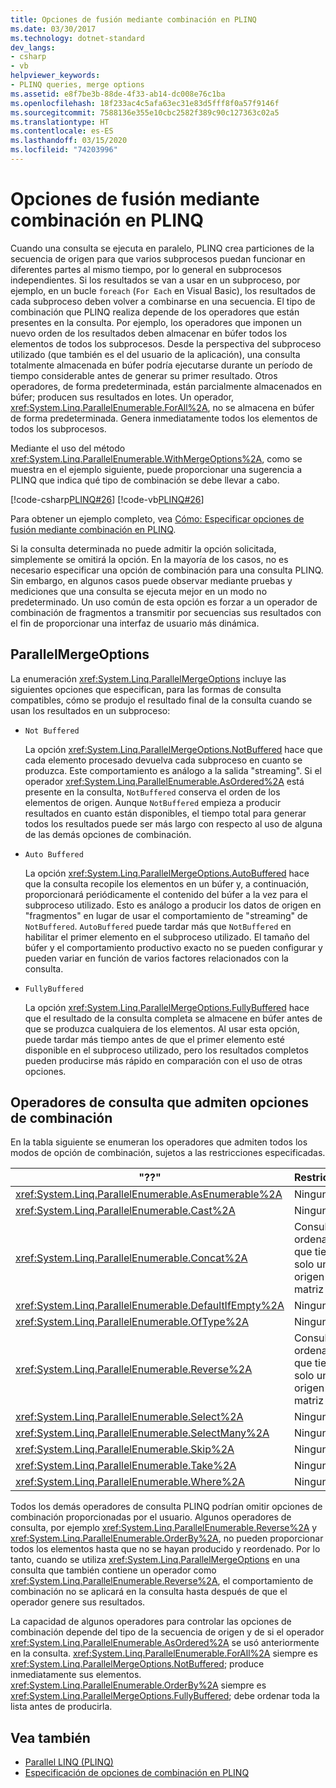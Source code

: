 ```yaml
---
title: Opciones de fusión mediante combinación en PLINQ
ms.date: 03/30/2017
ms.technology: dotnet-standard
dev_langs:
- csharp
- vb
helpviewer_keywords:
- PLINQ queries, merge options
ms.assetid: e8f7be3b-88de-4f33-ab14-dc008e76c1ba
ms.openlocfilehash: 18f233ac4c5afa63ec31e83d5fff8f0a57f9146f
ms.sourcegitcommit: 7588136e355e10cbc2582f389c90c127363c02a5
ms.translationtype: HT
ms.contentlocale: es-ES
ms.lasthandoff: 03/15/2020
ms.locfileid: "74203996"
---
```

# <a name="merge-options-in-plinq"></a>Opciones de fusión mediante combinación en PLINQ
Cuando una consulta se ejecuta en paralelo, PLINQ crea particiones de la secuencia de origen para que varios subprocesos puedan funcionar en diferentes partes al mismo tiempo, por lo general en subprocesos independientes. Si los resultados se van a usar en un subproceso, por ejemplo, en un bucle `foreach` (`For Each` en Visual Basic), los resultados de cada subproceso deben volver a combinarse en una secuencia. El tipo de combinación que PLINQ realiza depende de los operadores que están presentes en la consulta. Por ejemplo, los operadores que imponen un nuevo orden de los resultados deben almacenar en búfer todos los elementos de todos los subprocesos. Desde la perspectiva del subproceso utilizado (que también es el del usuario de la aplicación), una consulta totalmente almacenada en búfer podría ejecutarse durante un período de tiempo considerable antes de generar su primer resultado. Otros operadores, de forma predeterminada, están parcialmente almacenados en búfer; producen sus resultados en lotes. Un operador, <xref:System.Linq.ParallelEnumerable.ForAll%2A>, no se almacena en búfer de forma predeterminada. Genera inmediatamente todos los elementos de todos los subprocesos.  
  
 Mediante el uso del método <xref:System.Linq.ParallelEnumerable.WithMergeOptions%2A>, como se muestra en el ejemplo siguiente, puede proporcionar una sugerencia a PLINQ que indica qué tipo de combinación se debe llevar a cabo.  
  
 [!code-csharp[PLINQ#26](../../../samples/snippets/csharp/VS_Snippets_Misc/plinq/cs/plinqsamples.cs#26)]
 [!code-vb[PLINQ#26](../../../samples/snippets/visualbasic/VS_Snippets_Misc/plinq/vb/plinq2_vb.vb#26)]  
  
 Para obtener un ejemplo completo, vea [Cómo: Especificar opciones de fusión mediante combinación en PLINQ](../../../docs/standard/parallel-programming/how-to-specify-merge-options-in-plinq.md).  
  
 Si la consulta determinada no puede admitir la opción solicitada, simplemente se omitirá la opción. En la mayoría de los casos, no es necesario especificar una opción de combinación para una consulta PLINQ. Sin embargo, en algunos casos puede observar mediante pruebas y mediciones que una consulta se ejecuta mejor en un modo no predeterminado. Un uso común de esta opción es forzar a un operador de combinación de fragmentos a transmitir por secuencias sus resultados con el fin de proporcionar una interfaz de usuario más dinámica.  
  
## <a name="parallelmergeoptions"></a>ParallelMergeOptions  
 La enumeración <xref:System.Linq.ParallelMergeOptions> incluye las siguientes opciones que especifican, para las formas de consulta compatibles, cómo se produjo el resultado final de la consulta cuando se usan los resultados en un subproceso:  
  
- `Not Buffered`  
  
     La opción <xref:System.Linq.ParallelMergeOptions.NotBuffered> hace que cada elemento procesado devuelva cada subproceso en cuanto se produzca. Este comportamiento es análogo a la salida "streaming". Si el operador <xref:System.Linq.ParallelEnumerable.AsOrdered%2A> está presente en la consulta, `NotBuffered` conserva el orden de los elementos de origen. Aunque `NotBuffered` empieza a producir resultados en cuanto están disponibles, el tiempo total para generar todos los resultados puede ser más largo con respecto al uso de alguna de las demás opciones de combinación.  
  
- `Auto Buffered`  
  
     La opción <xref:System.Linq.ParallelMergeOptions.AutoBuffered> hace que la consulta recopile los elementos en un búfer y, a continuación, proporcionará periódicamente el contenido del búfer a la vez para el subproceso utilizado. Esto es análogo a producir los datos de origen en "fragmentos" en lugar de usar el comportamiento de "streaming" de `NotBuffered`. `AutoBuffered` puede tardar más que `NotBuffered` en habilitar el primer elemento en el subproceso utilizado. El tamaño del búfer y el comportamiento productivo exacto no se pueden configurar y pueden variar en función de varios factores relacionados con la consulta.  
  
- `FullyBuffered`  
  
     La opción <xref:System.Linq.ParallelMergeOptions.FullyBuffered> hace que el resultado de la consulta completa se almacene en búfer antes de que se produzca cualquiera de los elementos. Al usar esta opción, puede tardar más tiempo antes de que el primer elemento esté disponible en el subproceso utilizado, pero los resultados completos pueden producirse más rápido en comparación con el uso de otras opciones.  
  
## <a name="query-operators-that-support-merge-options"></a>Operadores de consulta que admiten opciones de combinación  
 En la tabla siguiente se enumeran los operadores que admiten todos los modos de opción de combinación, sujetos a las restricciones especificadas.  
  
|"??"|Restricciones|  
|--------------|------------------|  
|<xref:System.Linq.ParallelEnumerable.AsEnumerable%2A>|Ninguna|  
|<xref:System.Linq.ParallelEnumerable.Cast%2A>|Ninguna|  
|<xref:System.Linq.ParallelEnumerable.Concat%2A>|Consultas no ordenadas que tienen solo un origen de matriz o lista.|  
|<xref:System.Linq.ParallelEnumerable.DefaultIfEmpty%2A>|Ninguna|  
|<xref:System.Linq.ParallelEnumerable.OfType%2A>|Ninguna|  
|<xref:System.Linq.ParallelEnumerable.Reverse%2A>|Consultas no ordenadas que tienen solo un origen de matriz o lista.|  
|<xref:System.Linq.ParallelEnumerable.Select%2A>|Ninguna|  
|<xref:System.Linq.ParallelEnumerable.SelectMany%2A>|Ninguna|  
|<xref:System.Linq.ParallelEnumerable.Skip%2A>|Ninguna|  
|<xref:System.Linq.ParallelEnumerable.Take%2A>|Ninguna|  
|<xref:System.Linq.ParallelEnumerable.Where%2A>|Ninguna|  
  
 Todos los demás operadores de consulta PLINQ podrían omitir opciones de combinación proporcionadas por el usuario. Algunos operadores de consulta, por ejemplo <xref:System.Linq.ParallelEnumerable.Reverse%2A> y <xref:System.Linq.ParallelEnumerable.OrderBy%2A>, no pueden proporcionar todos los elementos hasta que no se hayan producido y reordenado. Por lo tanto, cuando se utiliza <xref:System.Linq.ParallelMergeOptions> en una consulta que también contiene un operador como <xref:System.Linq.ParallelEnumerable.Reverse%2A>, el comportamiento de combinación no se aplicará en la consulta hasta después de que el operador genere sus resultados.  
  
 La capacidad de algunos operadores para controlar las opciones de combinación depende del tipo de la secuencia de origen y de si el operador <xref:System.Linq.ParallelEnumerable.AsOrdered%2A> se usó anteriormente en la consulta. <xref:System.Linq.ParallelEnumerable.ForAll%2A> siempre es <xref:System.Linq.ParallelMergeOptions.NotBuffered>; produce inmediatamente sus elementos. <xref:System.Linq.ParallelEnumerable.OrderBy%2A> siempre es <xref:System.Linq.ParallelMergeOptions.FullyBuffered>; debe ordenar toda la lista antes de producirla.  
  
## <a name="see-also"></a>Vea también

- [Parallel LINQ (PLINQ)](../../../docs/standard/parallel-programming/parallel-linq-plinq.md)
- [Especificación de opciones de combinación en PLINQ](../../../docs/standard/parallel-programming/how-to-specify-merge-options-in-plinq.md)
